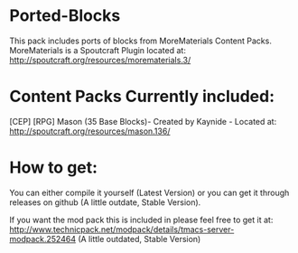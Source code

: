 Ported-Blocks
=============

This pack includes ports of blocks from MoreMaterials Content Packs.
MoreMaterials is a Spoutcraft Plugin located at: http://spoutcraft.org/resources/morematerials.3/

Content Packs Currently included:
==================================
[CEP] [RPG] Mason (35 Base Blocks)- Created by Kaynide - Located at: http://spoutcraft.org/resources/mason.136/

How to get:
===========
You can either compile it yourself (Latest Version) or you can get it through releases on github (A little outdate, Stable Version).

If you want the mod pack this is included in please feel free to get it at: http://www.technicpack.net/modpack/details/tmacs-server-modpack.252464 (A little outdated, Stable Version)
